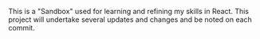 This is a "Sandbox" used for learning and refining my skills in React. This project will undertake several updates and changes and be noted on each commit. 